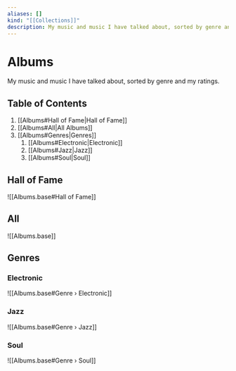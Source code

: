 ```yaml
---
aliases: []
kind: "[[Collections]]"
description: My music and music I have talked about, sorted by genre and my ratings.
---
```

# Albums
My music and music I have talked about, sorted by genre and my ratings.

## Table of Contents
1. [[Albums#Hall of Fame|Hall of Fame]]
2. [[Albums#All|All Albums]]
3. [[Albums#Genres|Genres]]
	1. [[Albums#Electronic|Electronic]]
	2. [[Albums#Jazz|Jazz]]
	3. [[Albums#Soul|Soul]]

## Hall of Fame
![[Albums.base#Hall of Fame]]

## All
![[Albums.base]]

## Genres
### Electronic
![[Albums.base#Genre › Electronic]]

### Jazz
![[Albums.base#Genre › Jazz]]

### Soul
![[Albums.base#Genre › Soul]]
